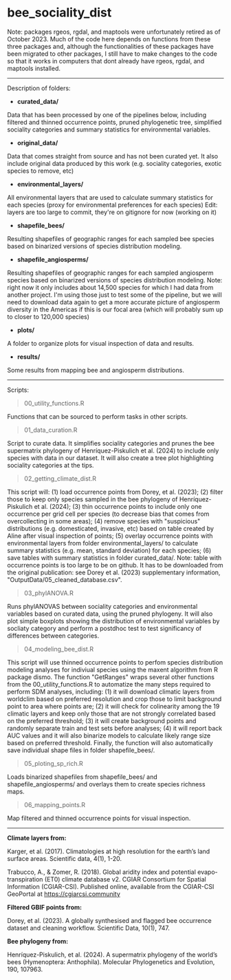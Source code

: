# bee_sociality_dist


Note: packages rgeos, rgdal, and maptools were unfortunately retired as of October 2023. Much of the code here depends on functions from these three packages and, although the functionalities of these packages have been migrated to other packages, I still have to make changes to the code so that it works in computers that dont already have rgeos, rgdal, and maptools installed. 

----
Description of folders: 
 
- **curated_data/** 

Data that has been processed by one of the pipelines below, including filtered and thinned occurrence points, pruned phylogenetic tree, simplified sociality categories and summary statistics for environmental variables.

- **original_data/** 

Data that comes straight from source and has not been curated yet. It also include original data produced by this work (e.g. sociality categories, exotic species to remove, etc)

- **environmental_layers/** 

All environmental layers that are used to calculate summary statistics for each species (proxy for environmental preferences for each species)
Edit: layers are too large to commit, they're on gitignore for now (working on it)

- **shapefile_bees/**

Resulting shapefiles of geographic ranges for each sampled bee species based on binarized versions of species distribution modeling. 

- **shapefile_angiosperms/**

Resulting shapefiles of geographic ranges for each sampled angiosperm species based on binarized versions of species distribution modeling. Note: right now it only includes about 14,500 species for which I had data from another project. I'm using those just to test some of the pipeline, but we will need to download data again to get a more accurate picture of angiosperm diversity in the Americas if this is our focal area (which will probably sum up to closer to 120,000 species)
 
- **plots/** 

A folder to organize plots for visual inspection of data and results. 

- **results/** 

Some results from mapping bee and angiosperm distributions.
  

----
Scripts:

> 00_utility_functions.R

Functions that can be sourced to perform tasks in other scripts.

> 01_data_curation.R

Script to curate data. It simplifies sociality categories and prunes the bee supermatrix phylogeny of Henríquez-Piskulich et al. (2024) to include only species with data in our dataset. It will also create a tree plot highlighting sociality categories at the tips.

> 02_getting_climate_dist.R

This script will: (1) load occurrence points from Dorey, et al. (2023); (2) filter those to keep only species sampled in the bee phylogeny of Henríquez-Piskulich et al. (2024); (3) thin occurrence points to include only one occurrence per grid cell per species (to decrease bias that comes from overcollecting in some areas); (4) remove species with "suspicious" distributions (e.g. domesticated, invasive, etc) based on table created by Aline after visual inspection of points; (5) overlay occurrence points with environmental layers from folder environmental_layers/ to calculate summary statistics (e.g. mean, standard deviation) for each species; (6) save tables with summary statistics in folder curated_data/. Note: table with occurrence points is too large to be on github. It has to be downloaded from the original publication: see Dorey et al. (2023) supplementary information, "OutputData/05_cleaned_database.csv".

> 03_phylANOVA.R

Runs phylANOVAS between sociality categories and environmental variables based on curated data, using the pruned phylogeny. It will also plot simple boxplots showing the distribution of environmental variables by socliaty category and perform a postdhoc test to test significancy of differences between categories.  

> 04_modeling_bee_dist.R

This script will use thinned occurrence points to perfom species distribution modeling analyses for indiviual species using the maxent algorithm from R package dismo. The function "GetRanges" wraps several other functions from the 00_utility_functions.R to automatize the many steps required to perform SDM analyses, including: (1) it will download climatic layers from worldclim based on preferred resolution and crop those to limit background point to area where points are; (2) it will check for colinearity among the 19 climatic layers and keep only those that are not strongly correlated based on the preferred threshold; (3) it will create background points and randomly separate train and test sets before analyses; (4) it will report back AUC values and it will also binarize models to calculate likely range size based on preferred threshold. Finally, the function will also automatically save individual shape files in folder shapefile_bees/.

> 05_ploting_sp_rich.R

Loads binarized shapefiles from shapefile_bees/ and shapefile_angiosperms/ and overlays them to create species richness maps.


> 06_mapping_points.R

Map filtered and thinned occurrence points for visual inspection.

----
  
**Climate layers from:**
  
Karger, et al. (2017). Climatologies at high resolution for the earth’s land surface areas. Scientific data, 4(1), 1-20.  
  
Trabucco, A., & Zomer, R. (2018). Global aridity index and potential evapo- transpiration (ET0) climate database v2. CGIAR Consortium for Spatial Information (CGIAR-CSI). Published online, available from the CGIAR-CSI GeoPortal at https://cgiarcsi.community
  
  
**Filtered GBIF points from:**
  
Dorey, et al. (2023). A globally synthesised and flagged bee occurrence dataset and cleaning workflow. Scientific Data, 10(1), 747.


**Bee phylogeny from:**

Henríquez-Piskulich, et al. (2024). A supermatrix phylogeny of the world’s bees (Hymenoptera: Anthophila). Molecular Phylogenetics and Evolution, 190, 107963.
